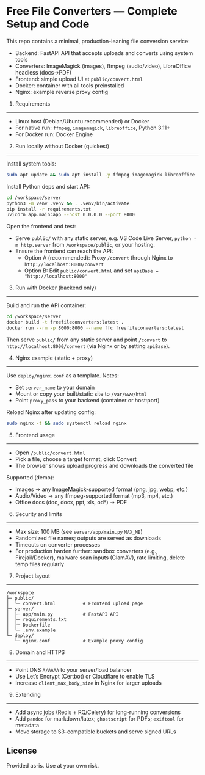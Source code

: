 Free File Converters — Complete Setup and Code
================================================

This repo contains a minimal, production-leaning file conversion service:

- Backend: FastAPI API that accepts uploads and converts using system tools
- Converters: ImageMagick (images), ffmpeg (audio/video), LibreOffice headless (docs→PDF)
- Frontend: simple upload UI at `public/convert.html`
- Docker: container with all tools preinstalled
- Nginx: example reverse proxy config


1) Requirements
----------------

- Linux host (Debian/Ubuntu recommended) or Docker
- For native run: `ffmpeg`, `imagemagick`, `libreoffice`, Python 3.11+
- For Docker run: Docker Engine


2) Run locally without Docker (quickest)
----------------------------------------

Install system tools:

```bash
sudo apt update && sudo apt install -y ffmpeg imagemagick libreoffice
```

Install Python deps and start API:

```bash
cd /workspace/server
python3 -m venv .venv && . .venv/bin/activate
pip install -r requirements.txt
uvicorn app.main:app --host 0.0.0.0 --port 8000
```

Open the frontend and test:

- Serve `public/` with any static server, e.g. VS Code Live Server, `python -m http.server` from `/workspace/public`, or your hosting.
- Ensure the frontend can reach the API:
  - Option A (recommended): Proxy `/convert` through Nginx to `http://localhost:8000/convert`
  - Option B: Edit `public/convert.html` and set `apiBase = "http://localhost:8000"`


3) Run with Docker (backend only)
---------------------------------

Build and run the API container:

```bash
cd /workspace/server
docker build -t freefileconverters:latest .
docker run --rm -p 8000:8000 --name ffc freefileconverters:latest
```

Then serve `public/` from any static server and point `/convert` to `http://localhost:8000/convert` (via Nginx or by setting `apiBase`).


4) Nginx example (static + proxy)
---------------------------------

Use `deploy/nginx.conf` as a template. Notes:

- Set `server_name` to your domain
- Mount or copy your built/static site to `/var/www/html`
- Point `proxy_pass` to your backend (container or host:port)

Reload Nginx after updating config:

```bash
sudo nginx -t && sudo systemctl reload nginx
```


5) Frontend usage
-----------------

- Open `/public/convert.html`
- Pick a file, choose a target format, click Convert
- The browser shows upload progress and downloads the converted file

Supported (demo):

- Images → any ImageMagick-supported format (png, jpg, webp, etc.)
- Audio/Video → any ffmpeg-supported format (mp3, mp4, etc.)
- Office docs (doc, docx, ppt, xls, od*) → PDF


6) Security and limits
----------------------

- Max size: 100 MB (see `server/app/main.py` `MAX_MB`)
- Randomized file names; outputs are served as downloads
- Timeouts on converter processes
- For production harden further: sandbox converters (e.g., Firejail/Docker), malware scan inputs (ClamAV), rate limiting, delete temp files regularly


7) Project layout
-----------------

```
/workspace
├─ public/
│  └─ convert.html          # Frontend upload page
├─ server/
│  ├─ app/main.py           # FastAPI API
│  ├─ requirements.txt
│  ├─ Dockerfile
│  └─ .env.example
└─ deploy/
   └─ nginx.conf            # Example proxy config
```


8) Domain and HTTPS
-------------------

- Point DNS `A/AAAA` to your server/load balancer
- Use Let’s Encrypt (Certbot) or Cloudflare to enable TLS
- Increase `client_max_body_size` in Nginx for larger uploads


9) Extending
------------

- Add async jobs (Redis + RQ/Celery) for long-running conversions
- Add `pandoc` for markdown/latex; `ghostscript` for PDFs; `exiftool` for metadata
- Move storage to S3-compatible buckets and serve signed URLs


License
-------

Provided as-is. Use at your own risk.
